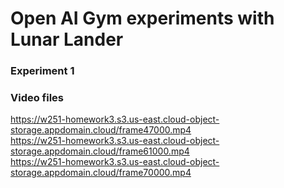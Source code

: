# Open AI Gym experiments with Lunar Lander

### Experiment 1


### Video files

https://w251-homework3.s3.us-east.cloud-object-storage.appdomain.cloud/frame47000.mp4<br>
https://w251-homework3.s3.us-east.cloud-object-storage.appdomain.cloud/frame61000.mp4<br>
https://w251-homework3.s3.us-east.cloud-object-storage.appdomain.cloud/frame70000.mp4<br>





